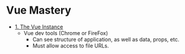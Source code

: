 # Vue Mastery

- [1. The Vue Instance](https://www.vuemastery.com/courses/intro-to-vue-js/vue-instance)
  - Vue dev tools (Chrome or FireFox)
    - Can see structure of application, as well as data, props, etc.
    - Must allow access to file URLs.
